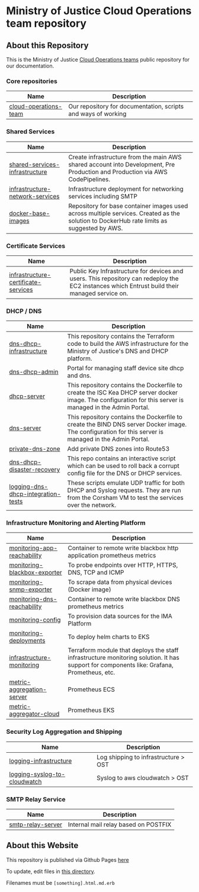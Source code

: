 # Ministry of Justice Cloud Operations team repository

## About this Repository

This is the Ministry of Justice [Cloud Operations teams](https://ministryofjustice.github.io/cloud-operations) public repository for our documentation.


### Core repositories
| Name | Description |
|-|-|
| [cloud-operations-team](https://github.com/ministryofjustice/cloud-operations) | Our repository for documentation, scripts and ways of working |

### Shared Services
| Name | Description |
|-|-|
| [shared-services-infrastructure](https://github.com/ministryofjustice/staff-device-shared-services-infrastructure) | Create infrastructure from the main AWS shared account into Development, Pre Production and Production via AWS CodePipelines. |
| [infrastructure-network-services](https://github.com/ministryofjustice/staff-infrastructure-network-services) | Infrastructure deployment for networking services including SMTP |
| [docker-base-images](https://github.com/ministryofjustice/staff-device-docker-base-images) | Repository for base container images used across multiple services. Created as the solution to DockerHub rate limits as suggested by AWS. |

### Certificate Services
| Name | Description |
|-|-|
| [infrastructure-certificate-services](https://github.com/ministryofjustice/staff-infrastructure-certificate-services) | Public Key Infrastructure for devices and users. This repository can redeploy the EC2 instances which Entrust build their managed service on. |

### DHCP / DNS
| Name | Description |
|-|-|
| [dns-dhcp-infrastructure](https://github.com/ministryofjustice/staff-device-dns-dhcp-infrastructure) | This repository contains the Terraform code to build the AWS infrastructure for the Ministry of Justice's DNS and DHCP platform. |
| [dns-dhcp-admin](https://github.com/ministryofjustice/staff-device-dns-dhcp-admin) | Portal for managing staff device site dhcp and dns. |
| [dhcp-server](https://github.com/ministryofjustice/staff-device-dhcp-server) | This repository contains the Dockerfile to create the ISC Kea DHCP server docker image. The configuration for this server is managed in the Admin Portal. |
| [dns-server](https://github.com/ministryofjustice/staff-device-dns-server) | This repository contains the Dockerfile to create the BIND DNS server Docker image. The configuration for this server is managed in the Admin Portal. |
| [private-dns-zone](https://github.com/ministryofjustice/staff-device-private-dns-zone) | Add private DNS zones into Route53 |
| [dns-dhcp-disaster-recovery](https://github.com/ministryofjustice/staff-device-dns-dhcp-disaster-recovery) | This repo contains an interactive script which can be used to roll back a corrupt config file for the DNS or DHCP services. |
| [logging-dns-dhcp-integration-tests](ministryofjustice/staff-device-logging-dns-dhcp-integration-tests) | These scripts emulate UDP traffic for both DHCP and Syslog requests. They are run from the Corsham VM to test the services over the network. |

### Infrastructure Monitoring and Alerting Platform
| Name | Description |
|-|-|
| [monitoring-app-reachability](https://github.com/ministryofjustice/staff-infrastructure-monitoring-app-reachability) | Container to remote write blackbox http application prometheus metrics |
| [monitoring-blackbox-exporter](https://github.com/ministryofjustice/staff-infrastructure-monitoring-blackbox-exporter) | To probe endpoints over HTTP, HTTPS, DNS, TCP and ICMP |
| [monitoring-snmp-exporter](https://github.com/ministryofjustice/staff-infrastructure-monitoring-snmpexporter) | To scrape data from physical devices (Docker image) |
| [monitoring-dns-reachability](https://github.com/ministryofjustice/staff-infrastructure-monitoring-dns-reachability) | Container to remote write blackbox DNS prometheus metrics
| [monitoring-config](https://github.com/ministryofjustice/staff-infrastructure-monitoring-config) | To provision data sources for the IMA Platform
| [monitoring-deployments](https://github.com/ministryofjustice/staff-infrastructure-monitoring-deployments) | To deploy helm charts to EKS
| [infrastructure-monitoring](https://github.com/ministryofjustice/staff-infrastructure-monitoring) | Terraform module that deploys the staff infrastructure monitoring solution. It has support for components like: Grafana, Prometheus, etc.
| [metric-aggregation-server](https://github.com/ministryofjustice/staff-infrastructure-metric-aggregation-server) | Prometheus ECS
| [metric-aggregator-cloud](https://github.com/ministryofjustice/staff-infrastructure-metric-aggregator-cloud) | Prometheus EKS

### Security Log Aggregation and Shipping
| Name | Description |
|-|-|
| [logging-infrastructure](https://github.com/ministryofjustice/staff-device-logging-infrastructure) | Log shipping to infrastructure > OST
| [logging-syslog-to-cloudwatch](https://github.com/ministryofjustice/staff-device-logging-syslog-to-cloudwatch) | Syslog to aws cloudwatch > OST

### SMTP Relay Service
| Name | Description |
|-|-|
| [smtp-relay-server](https://github.com/ministryofjustice/staff-infrastructure-smtp-relay-server) | Internal mail relay based on POSTFIX

## About this Website

This repository is published via Github Pages [here](https://ministryofjustice.github.io/cloud-operations/#cloud-operations)

To update, edit files in [this directory](https://github.com/ministryofjustice/cloud-operations/tree/main/source).

Filenames must be `[something].html.md.erb`
